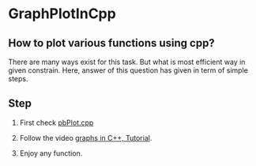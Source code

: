 # GraphPlotInCpp
## How to plot various functions using cpp?

There are many ways exist for this task. But what is most efficient way in given constrain.
Here, answer of this question has given in term of simple steps.

## Step
1. First check [pbPlot.cpp](https://github.com/InductiveComputerScience/pbPlots)

2. Follow the video [graphs in C++, Tutorial](https://www.youtube.com/watch?v=RNKVHQzvaRM).

3. Enjoy any function.
